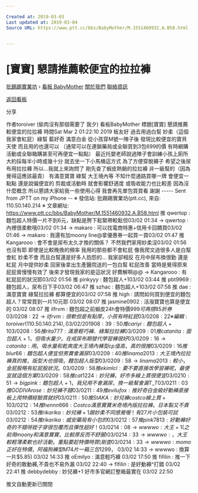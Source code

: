 ```yaml
---

Created at: 2019-03-03
Last updated at: 2019-03-04
Source URL: https://www.ptt.cc/bbs/BabyMother/M.1551460932.A.B58.html


---
```


# [寶寶] 懇請推薦較便宜的拉拉褲


[批踢踢實業坊](https://www.ptt.cc/bbs/) › [看板 BabyMother](https://www.ptt.cc/bbs/BabyMother/index.html) [關於我們](https://www.ptt.cc/about.html) [聯絡資訊](https://www.ptt.cc/contact.html)

[返回看板](https://www.ptt.cc/bbs/BabyMother/index.html)

分享

作者toroiver (偷肉沒有那個需要了 我夕)
看板BabyMother
標題\[寶寶\] 懇請推薦較便宜的拉拉褲
時間Sat Mar 2 01:22:10 2019
板友好 過去用過白幫 妙柔（這個我家會紅屁）綠幫 藍好奇 滿意白金 從小孩穿M號一陣子後 發現比較便宜的寶貝天使 而且用的也還可以 （通常可以在連鎖藥局或全聯買到3包699的價 有時網購活動或全聯箱購甚至可再便宜一點點） 最近托嬰老師說過陣子會訓練小孩上廁所 大約採每半小時或幾十分 就去坐一下小馬桶這方式 為了方便穿脫褲子 希望之後尿布用拉拉褲 所以...我就上來詢問了 剛先查了蝦皮熱銷的拉拉褲 非一級幫的（因為覺得這應該最貴） 有滿意寶寶 綠幫 大王境內等 不知什麼通路買哪一牌 會便宜一點點 還是說偏便宜的 剪裁或活動時 就會影響舒適度 或吸收能力也比較差 因為沒什麼概念 所以懇請大家給我一些使用心得 我會再先單包買買看 謝謝 ----- Sent from JPTT on my iPhone -- ※ 發信站: 批踢踢實業坊(ptt.cc), 來自: 110.50.140.214 ※ 文章網址: <https://www.ptt.cc/bbs/BabyMother/M.1551460932.A.B58.html>
推 qwertop : 麵包超人特價一片不到6元，缺點是胯下鬆緊帶較鬆但03/02 01:34
→ qwertop : 內裡很柔軟哦03/02 01:34
→ makaro : 可以找電商特惠+信用卡回饋買03/02 01:46
→ makaro : 我還有加moony line@拿優惠券一起買一買03/02 01:47
推 Kangarooo : 會不會是尿布太久才換的關係？ 不然我們家用妙柔沒03/02 01:56
也沒有耶 即使是比較晚換的頻率 我用的那些都不會紅屁 像我爬文過很多人是白幫會紅 妙柔不會 而且白幫還是好多人抱怨的... 我家卻相反 在月中尿布換很勤 還是紅屁 月中提供妙柔 回家後拿出生產醫院送的一包白幫 紅屁改善 當時是覺得原來屁屁膏慢慢有效了 後來才發現我家的是這狀況 好費解啊@@
→ Kangarooo : 有紅屁屁的狀況耶03/02 01:56
推 pinkyyy : 麵包超人+103/02 03:44
推 pbt9969 : 麵包超人，尿布日下手03/02 06:47
推 szhac : 麵包超人+103/02 07:58
推 dae : 滿意寶寶 綠幫拉拉褲 都算便宜的03/02 07:58
推 high : 請問如何買到便宜的麵包超人？常常買到一片10元耶 03/02 08:07
推 jasmine0902 : 活潑寶寶也算是便宜的 03/02 08:07
推 ilfrvm : 麵包超之前蝦皮24h會特價$999可再搭85折券 03/02 08:22
→ ilfrvm : 很軟但是有點厚，小孩有時紅屁 03/02 08:22
※ 編輯: toroiver (110.50.140.214), 03/02/2019 08:39:50
推 cariyi : 麵包超人+1 03/02 08:56
推 rita777 : 滿意輕巧褲、綠幫拉拉褲 03/02 09:01
推 catanita : 面包超人+1，但吸水量少，在戒尿布期替代學習褲很好 03/02 09:16
→ catanita : 用。吸水量和乾爽度大王境內褲型cp值高，真的很推 03/02 09:16
推 blur66 : 麵包超人便宜但男寶會漏尿 03/02 09:40
推 linama2013 : 大王境內拉拉褲真的推，版型大也很吸，麵包超人版型 03/02 09:58
→ linama2013 : 較小，金屁股略有紅屁股狀況。 03/02 09:58
推 ekimlcl : 要不要直接改學習褲呢，最便宜就這個方案 03/02 09:58
推 cat1224 : 妙兒褲，好市多線上買很便宜 03/02 10:51
→ bigpink : 麵包超人+1，我兒用不會漏尿，換一級幫會漏T\_T 03/02 11:03
推 GODIVArose : 妙兒褲不錯 03/02 11:49
推 evilufox : 推好奇白金級好動褲 直接板上爬特價經驗買就好 03/02 11:50
推 StAKA : 妙兒褲 costco線上買+1 03/02 12:14
推 hennn666 : Costco滿意寶寶米奇境內版拉拉褲，日本製又不貴 03/02 12:53
推 rikarika : 妙兒褲+1 跟妙柔不同感覺喔！有27片小包裝可試 03/02 12:54
推 rikarika : 威安藥局有小包的 03/02 12:57
推 pink7813 : 好動褲好奇的不錯呀 姪子穿很包覆而且彈性超好！ 03/02 14:08
→ wwwwo : 大王+1 (之前用moony和滿意寶寶，比較厚反而不舒服) 03/02 14:33
→ wwwwo : ，大王較輕薄柔軟也好活動，重點要趁特價時買 (剛查 03/02 14:33
→ wwwwo : momo正好在特價，阿福狗褲型M 74片一箱三包$1299， 03/02 14:33
→ wwwwo : 換算一片$5.85) 03/02 14:33
推 oEmilyo : 滿意輕巧褲 03/02 17:50
推 fifilin : 推一下好奇的敢動褲,不貴也不易外漏 03/02 22:40
→ fifilin : 是好動褲^打錯 03/02 22:41
推 debbydebby : 妙兒褲+1 好市多官網訂整箱最實在 03/02 22:50

推文自動更新已關閉


